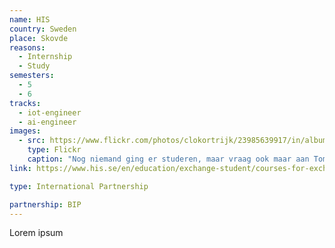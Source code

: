 ```yaml
---
name: HIS
country: Sweden
place: Skovde
reasons: 
  - Internship
  - Study
semesters: 
  - 5
  - 6
tracks:
  - iot-engineer
  - ai-engineer
images:
  - src: https://www.flickr.com/photos/clokortrijk/23985639917/in/album-72157661291145037
    type: Flickr
    caption: "Nog niemand ging er studeren, maar vraag ook maar aan Tom Decavele die er was in 2019: de mogelijkheden voor IoT Engineers zijn mooi!"
link: https://www.his.se/en/education/exchange-student/courses-for-exchange-students/

type: International Partnership

partnership: BIP
---
```


Lorem ipsum